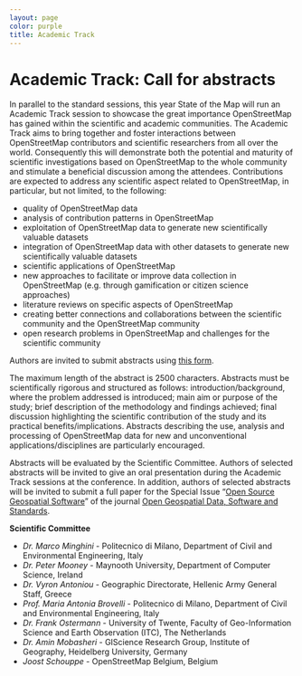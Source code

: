 ```yaml
---
layout: page
color: purple
title: Academic Track
---
```


# Academic Track: Call for abstracts

In parallel to the standard sessions, this year State of the Map will run an Academic Track session to showcase the great importance OpenStreetMap has gained within the scientific and academic communities. The Academic Track aims to bring together and foster interactions between OpenStreetMap contributors and scientific researchers from all over the world. Consequently this will demonstrate both the potential and maturity of scientific investigations based on OpenStreetMap to the whole community and stimulate a beneficial discussion among the attendees. Contributions are expected to address any scientific aspect related to OpenStreetMap, in particular, but not limited, to the following:

- quality of OpenStreetMap data 
- analysis of contribution patterns in OpenStreetMap 
- exploitation of OpenStreetMap data to generate new scientifically valuable datasets 
- integration of OpenStreetMap data with other datasets to generate new scientifically valuable datasets 
- scientific applications of OpenStreetMap 
- new approaches to facilitate or improve data collection in OpenStreetMap (e.g. through gamification or citizen science approaches) 
- literature reviews on specific aspects of OpenStreetMap 
- creating better connections and collaborations between the scientific community and the OpenStreetMap community 
- open research problems in OpenStreetMap and challenges for the scientific community 
  
Authors are invited to submit abstracts using [this form](https://docs.google.com/forms/d/e/1FAIpQLSej1MWq6IWdqb0R0LnVutDfR3prJ8FjJeaPeQ1dd1ueaw8GPA/viewform).

The maximum length of the abstract is 2500 characters. Abstracts must be scientifically rigorous and structured as follows: introduction/background, where the problem addressed is introduced; main aim or purpose of the study; brief description of the methodology and findings achieved; final discussion highlighting the scientific contribution of the study and its practical benefits/implications. Abstracts describing the use, analysis and processing of OpenStreetMap data for new and unconventional applications/disciplines are particularly encouraged.

Abstracts will be evaluated by the Scientific Committee. Authors of selected abstracts will be invited to give an oral presentation during the Academic Track sessions at the conference. In addition, authors of selected abstracts will be invited to submit a full paper for the Special Issue “[Open Source Geospatial Software](https://opengeospatialdata.springeropen.com/osgs)” of the journal [Open Geospatial Data, Software and Standards](https://opengeospatialdata.springeropen.com/).

        
**Scientific Committee**

- *Dr. Marco Minghini* - Politecnico di Milano, Department of Civil and Environmental Engineering, Italy
- *Dr. Peter Mooney* - Maynooth University, Department of Computer Science, Ireland
- *Dr. Vyron Antoniou* - Geographic Directorate, Hellenic Army General Staff, Greece
- *Prof. Maria Antonia Brovelli* - Politecnico di Milano, Department of Civil and Environmental Engineering, Italy
- *Dr. Frank Ostermann* - University of Twente, Faculty of Geo-Information Science and Earth Observation (ITC), The Netherlands
- *Dr. Amin Mobasheri* - GIScience Research Group, Institute of Geography, Heidelberg University, Germany
- *Joost Schouppe* - OpenStreetMap Belgium, Belgium
